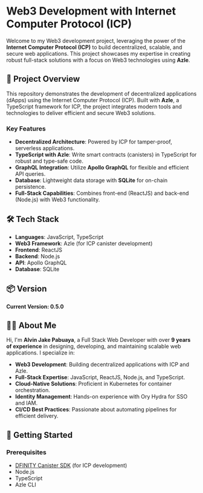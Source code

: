 # Web3 Development with Internet Computer Protocol (ICP)

Welcome to my Web3 development project, leveraging the power of the **Internet Computer Protocol (ICP)** to build decentralized, scalable, and secure web applications. This project showcases my expertise in creating robust full-stack solutions with a focus on Web3 technologies using **Azle**.

## 🚀 Project Overview

This repository demonstrates the development of decentralized applications (dApps) using the Internet Computer Protocol (ICP). Built with **Azle**, a TypeScript framework for ICP, the project integrates modern tools and technologies to deliver efficient and secure Web3 solutions.

### Key Features
- **Decentralized Architecture**: Powered by ICP for tamper-proof, serverless applications.
- **TypeScript with Azle**: Write smart contracts (canisters) in TypeScript for robust and type-safe code.
- **GraphQL Integration**: Utilize **Apollo GraphQL** for flexible and efficient API queries.
- **Database**: Lightweight data storage with **SQLite** for on-chain persistence.
- **Full-Stack Capabilities**: Combines front-end (ReactJS) and back-end (Node.js) with Web3 functionality.

## 🛠️ Tech Stack
- **Languages**: JavaScript, TypeScript
- **Web3 Framework**: Azle (for ICP canister development)
- **Frontend**: ReactJS
- **Backend**: Node.js
- **API**: Apollo GraphQL
- **Database**: SQLite

## 📦 Version
**Current Version: 0.5.0**

## 🧑‍💻 About Me
Hi, I'm **Alvin Jake Pabuaya**, a Full Stack Web Developer with over **9 years of experience** in designing, developing, and maintaining scalable web applications. I specialize in:

- **Web3 Development**: Building decentralized applications with ICP and Azle.
- **Full-Stack Expertise**: JavaScript, ReactJS, Node.js, and TypeScript.
- **Cloud-Native Solutions**: Proficient in Kubernetes for container orchestration.
- **Identity Management**: Hands-on experience with Ory Hydra for SSO and IAM.
- **CI/CD Best Practices**: Passionate about automating pipelines for efficient delivery.

## 🔧 Getting Started

### Prerequisites
- [DFINITY Canister SDK](https://internetcomputer.org/docs/current/developer-docs/setup/install/) (for ICP development)
- Node.js
- TypeScript
- Azle CLI